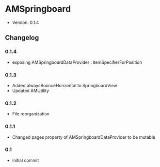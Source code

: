 # AMSpringboard

* Version: 0.1.4

## Changelog

### 0.1.4
 * exposing AMSpringboardDataProvider : itemSpecifierForPosition

### 0.1.3
 * Added alwaysBounceHorizontal to SpringboardView
 * Updated AMUtility

### 0.1.2
 * File reorganization

### 0.1.1
 * Changed pages property of AMSpringboardDataProvider to be mutable

### 0.1
 * Initial commit
